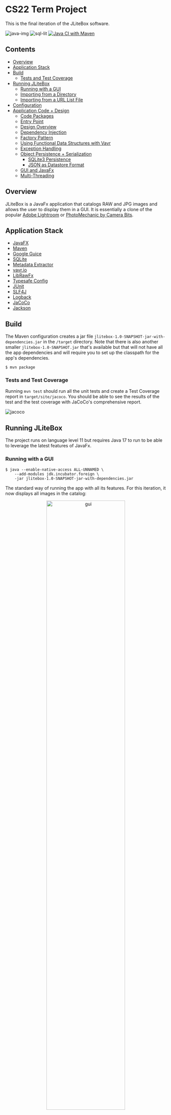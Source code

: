 # CS22 Term Project

This is the final iteration of the JLiteBox software.

![java-img](https://img.shields.io/badge/Java-ED8B00?style=flat&logo=java&logoColor=white) ![sql-lit](https://img.shields.io/badge/SQLite-07405E?style=flat&logo=sqlite&logoColor=white) [![Java CI with Maven](https://github.com/dalegaspi/bu-ms-s5-05/actions/workflows/maven.yml/badge.svg)](https://github.com/dalegaspi/bu-ms-s5-05/actions/workflows/maven.yml)

## Contents

* [Overview](#overview)
* [Application Stack](#application-stack)
* [Build](#build)
  - [Tests and Test Coverage](#tests-and-test-coverage)
* [Running JLiteBox](#running-jlitebox)
  - [Running with a GUI](#running-with-a-gui)
  - [Importing from a Directory](#importing-from-a-directory-gui-bypass)
  - [Importing from a URL List File](#importing-from-a-url-list-file-gui-bypass)
* [Configuration](#configuration)
* [Application Code + Design](#application-code--design)
  - [Code Packages](#code-packages)
  - [Entry Point](#entry-point)
  - [Design Overview](#design-overview)
  - [Dependency Injection](#dependency-injection)
  - [Factory Pattern](#factory-pattern)
  - [Using Functional Data Structures with Vavr](#using-functional-data-structures-with-vavr)
  - [Exception Handling](#exception-handling)
  - [Object Persistence + Serialization](#object-persistence--serialization)
      - [SQLite3 Persistence](#sqlite3-persistence)
      - [JSON as Datastore Format](#json-as-datastore-format)
  - [GUI and JavaFx](#gui-and-javafx)
  - [Multi-Threading](#multi-threading)

## Overview

JLiteBox is a JavaFx application that catalogs RAW and JPG images and allows the user to display them in a GUI.  It is essentially a clone of the popular [Adobe Lightroom](https://lightroom.adobe.com) or [PhotoMechanic by Camera Bits](https://store.camerabits.com).

## Application Stack

- [JavaFX](https://openjfx.io)
- [Maven](https://maven.apache.org)
- [Google Guice](https://github.com/google/guice)
- [SQLite](https://www.sqlite.org/index.html)
- [Metadata Extractor](https://github.com/drewnoakes/metadata-extractor/wiki/Getting-Started-(Java))
- [vavr.io](https://www.vavr.io)
- [LibRawFx](https://github.com/lanthale/LibRawFX)
- [Typesafe Config](https://github.com/lightbend/config)
- [JUnit](https://junit.org/junit5/docs/current/user-guide/)
- [SLF4J](https://www.slf4j.org)
- [Logback](https://logback.qos.ch)
- [JaCoCo](https://www.eclemma.org/jacoco/)
- [Jackson](https://github.com/FasterXML/jackson)

## Build
The Maven configuration creates a jar file `jlitebox-1.0-SNAPSHOT-jar-with-dependencies.jar` in the `/target` directory.  Note that there is also another smaller `jlitebox-1.0-SNAPSHOT.jar` that's available but that will not have all the app dependencies and will require you to set up the classpath for the app's dependencies.

```shell
$ mvn package
```

### Tests and Test Coverage

Running `mvn test` should run all the unit tests and create a Test Coverage report in `target/site/jacoco`.  You should be able to see the results of the test and the test coverage with JaCoCo's comprehensive report.

![jacoco](./doc/jacoco.png)

## Running JLiteBox

The project runs on language level 11 but requires Java 17 to run to be able to leverage the latest features of JavaFx.

### Running with a GUI

```shell
$ java --enable-native-access ALL-UNNAMED \
	--add-modules jdk.incubator.foreign \
	-jar jlitebox-1.0-SNAPSHOT-jar-with-dependencies.jar
```

The standard way of running the app with all its features.  For this iteration, it now displays all images in the catalog:

<p align="center">
  <img alt="gui" src="./doc/mini-demo.gif" width="70%"/>
</p>

### Importing from a Directory (GUI Bypass)

```shell
$ java --enable-native-access ALL-UNNAMED \
	--add-modules jdk.incubator.foreign \
	-jar jlitebox-1.0-SNAPSHOT-jar-with-dependencies.jar -d {import-dir}
```

Imports the images in specified directory `import-dir` to store them in the configured catalog and logs the activity/status on the standard output (usually the screen).

There is a sample folder that's available under `sample/images` so you can test the app with:

```shell
$ cd target/
$ java --enable-native-access ALL-UNNAMED \
	--add-modules jdk.incubator.foreign \
	-jar jlitebox-1.0-SNAPSHOT-jar-with-dependencies.jar -d ../sample/images/
```

### Importing from a URL List File (GUI Bypass)

The file is a simple text file with a list of URLs where the import can download from; it is assumed that the images hosted in the URL does not require any authentication to be able to create a copy of the said image locally.

There is a sample file that's available under `sample/import.txt` so you can test the app with:

```shell
$ cd target/
$ java --enable-native-access ALL-UNNAMED \
	--add-modules jdk.incubator.foreign \
	-jar jlitebox-1.0-SNAPSHOT-jar-with-dependencies.jar -i ../sample/import.txt
```
## Configuration

The application is configured using the HOCON format which can be found in `resources/application.conf` file.  Below are the configuration parameters and what they mean:

| Parameter               | Type         | Default                                | Remarks                                                                                                    |
|-------------------------|--------------|----------------------------------------|------------------------------------------------------------------------------------------------------------|
| `import.overwrite`      | boolean      | `true`                                 | To denote if file import overwrites by default                                                             |
| `import.temp-dir`       | string       | `System.getProperty("java.io.tmpdir")` | The temp directory for downloading and images being processed                                              |
| `storage.root-dir`      | string       | `~/tmp`                                | The root directory of the catalog where files are stored during import and read from when rendering on GUI |
| `metadata.db-url`       | string       | `jdbc:sqlite:db/jlitebox.sqlite`       | The SQLite3 database where image metadata is stored                                                        |
| `images.supported-exts` | string array | `[ JPG, DNG, NEF ]`                    | File extensions of supported files                                                                         |
| `preview.width`         | int          | 640                                    | Pixel width for previews for RAW files                                                                     |
| `preview.height`        | int          | 480                                    | Pixel height for previews for RAW files                                                                    |

### Logging

Logging is done using LogBack (in conjunction with SLF4J) and follows the same standards for logging configuration located in `resources/logback.xml`.  Right now, the logging is on console only in `INFO` level.

## Application Code + Design

### Code Packages

The code are sub-divided into packages according to their logical grouping:

| Name             | Remarks                                                                                                                       |
|------------------|-------------------------------------------------------------------------------------------------------------------------------|
| `config`         | Application and catalog configuration                                                                                         |
| `controller`     | Application controllers (MVC)                                                                                                 |
| `equipment`      | Image equipment classes (e.g., camera, lens)                                                                                  |
| `exceptions`     | Exception custom classes                                                                                                      |
| `filter`         | Filtering of Images for GUI display                                                                                           |
| `image`          | The basic models for representing the images, mainly the `Image` class and sub-classes, along with the catalog and downloader |
| `image.metadata` | Handling of image metadata                                                                                                    |
| `image.preview`  | Handling of image previews                                                                                                    |
| `storage`        | Storage of file and metadata database (SQLite3 JDBC)                                                                          |
| `utils`          | General/common utility classes and/or static functions that is shared across the application                                  |
| `view`           | Application views (MVC)                                                                                                       |

### Entry Point

The `edu.bu.cs622.jlitebox.App` is the main class, but the `edu.bu.cs622.jlitebox.AppFx` is where the heart of the application starts.  This is done because of the strict Java 9 modularity that JavaFx follows and since JavaFx is not distributed with the JDK since Java 11, this pattern is adopted to get around it. More explanation can be read [here](https://edencoding.com/runtime-components-error/).

### Design Overview

This is a relatively basic implementation of [Model-View-Controller design pattern](https://en.wikipedia.org/wiki/Model–view–controller).  The controllers are in the `edu.bu.cs622.jlitebox.controller` package and the views are in `edu.bu.cs622.jlitebox.view` package.  As noted in the previous section, the application can be run in GUI or console mode depending on the parameters, and the console mode not only has the ability to emit messages (leveraging the logging framework) but also accept inputs from the user via the keyboard.  The GUI based view/controller are within the JavaFx framework which has its own [MVC implementation shown in this article](https://docs.oracle.com/javafx/2/best_practices/jfxpub-best_practices.htm) and the application abides by the best practices as dicated by the article.

### Dependency Injection
We are leveraging [Dependency Injection](https://en.wikipedia.org/wiki/Dependency_injection) technique through [Google Guice](https://github.com/google/guice).  You can see this used throughout the app and the modules are defined in `JLiteBoxModule`:

```java
public class JLiteBoxModule extends AbstractModule {
	@Override
	protected void configure() {
		bind(ImageCatalogConfiguration.class).to(BasicImageCatalogConfiguration.class);
		bind(ImageImportController.class).to(ConsoleFileImportController.class);
		bind(ImageImporterView.class).to(ImageImporterConsoleView.class);
		bind(ImageCatalog.class).to(BasicImageCatalog.class);
		bind(ImageMetadataStorage.class).to(DatabaseImageMetadataStorage.class);
		bind(ImageStorage.class).to(FileImageStorage.class);
		bind(ImageMetadataStorage.class).to(DatabaseImageMetadataStorage.class);
		bind(UserInputSource.class).to(UserKeyboardInputSource.class);
		bind(ImageDownloader.class).to(BasicImageDownloader.class);
		bind(ImageMetadataExtractor.class).to(LibRawMetadataExtractor.class);
		bind(ImagePreviewGenerator.class).to(LibRawImagePreviewGenerator.class);
	}
}
```

And these are used accordingly with the injector like shown in the code below:

```java
// create the Guice injector
var injector = Guice.createInjector(new JLiteBoxModule());

// create the class you want using dependency injection
var previewGenerator = injector.getInstance(ImagePreviewGenerator.class);

// profit!
var preview = previewGenerator.generatePreview((RawImage) img);
```

### Factory Pattern

In addition, where are also using [Factory pattern](https://en.wikipedia.org/wiki/Factory_(object-oriented_programming)) when the dependency-injection using Guice is not necessary or deemed overkill.  One example of this is the `ImageFactory` used to create instances of `Image` by specifying a file location:

```java
public final class ImageFactory {
	public static Image fromFile(String path) {
		return ImageUtils.isJpegImage(path) ? new JpegImage(path) : new RawImage(path);
	}
}
```

And this is used like this:

```java
// creates a RawImage instance
var image = ImageFactory.fromFile("./hello.dng");
```

### Using Functional Data Structures with Vavr

The advent of Java 8's "functions as first-class citizens" allows us to write with Functional Programming principles in mind, and this has been enhanced using [Vavr](https://docs.vavr.io/).  The features of the library are used sparingly so as not to deviate/clash with the OOP constructs being taught in this class, but we do apply them where it would make the code more concise and robust, and thus easier to reason about.  Consider this simple example:

```java
shutterSpeed = Try.of(() -> Float.parseFloat(s)).getOrElse((float) 0));
```

The use of [monadic construct `Try<T>`](https://docs.vavr.io/#_try) allows us to write a shorter, more concise code that achieves the same effect: here instead of having a try/catch block to assign `0` to `shutterSpeed` we are using `Try::of` instead which "maps" the result if successful and "maps left" to assign 0 if fails.

### Exception Handling

The application leverages the use of custom exceptions for having the option of "recovering" from errors that are not critical like out-of-memory errors. The base class `JLiteBoxException` has a `requiresInteraction()` method to denote if an error is recoverable or not.

```java
public class JLiteBoxException extends Exception {
	boolean interact = false;

	public boolean requiresInteraction() {
		return this.interact;
	}
}
```

And with that you have further convenience subclasses `NonRecoverableException` and `RecoverableException` which sets the `interact` false automatically in the constructors and all other exceptions can either derive directly from `JLiteBoxException` or either of the intermediate mentioned subclasses.  The Controller and/or View can leverage the `JLiteBoxException::requiresInteraction` method to see if a failure in an operation can be recovered and ask the user to continue or not.

### Object Persistence + Serialization

We are using the JSON format to serialize/deserialize objects to make it more portable and avoid the [general issues that's tied to the default binary serialization](https://access.redhat.com/blogs/766093/posts/1976093) to persist objects for long-term storage.  We are using  [Jackson](https://github.com/FasterXML/jackson) for JSON serialization/deserialization.

#### SQLite3 Persistence

We are using SQLite3 to persist our image metadata and JPEG preview blobs.  Below is the fields for the database.  The artifacts are in the `/db` sub-folder including the schema

| Name              | Type    | Nullable? | Remarks                                                               |
|-------------------|---------|-----------|-----------------------------------------------------------------------|
| name              | text    | no        | PK, Name derived from src file name                                   |
| image_type        | text    | yes       | JPG for JPEG (default), RAW based on the src file name extension      |
| src_path          | text    | no        | The location in the file storage                                      |
| camera_brand      | text    | yes       | Camera brand (extracted from EXIF metadata)                           |
| camera_model      | text    | yes       | camera model (extracted from EXIF metadata)                           |
| camera_autofocus  | numeric | yes       | is camera auto-focus? (inferred from brand/model)                     |
| lens_brand        | text    | yes       | lens brand (extracted from EXIF metadata)                             |
| lens_focal_length | real    | yes       | Lens focal length (extracted from EXIF metadata)                      |
| shutter_speed     | real    | yes       | Image shutter speed (extracted from EXIF metadata)                    |
| capture_date      | integer | yes       | Image capture date epoch format (extracted from EXIF metadata)        |
| iso               | integer | yes       | Image ISO (extracted from EXIF metadata)                              |
| raw_metadata      | text    | yes       | The raw image metadata in JSON format from `ImageMetadata` java class |
| image_preview     | blob    | yes       | JPEG preview binary blob                                              |

### JSON as Datastore Format
For this application, the use case for object persistence is for saving/reading image metadata to/from a SQLite3 database (in `raw_metadata` field) as reading the metadata from the RAW file itself is very expensive and poses a lot overhead (like having to use JavaFx classes which are relatively heavyweight).  It is much more efficient to read this from a database and then deserialize.  This is the strategy that we employ here: the metadata is serialized into JSON like this before written into database.  Here is an example of the `ImageMetadata` instance when serialized to JSON (prior to persisting to database):

```json5
{
	"rawData": {
		"CameraModel": "Z 6",
		"MaxAp @MaxFocal": "f/2.8",
		"ExposureProgram": "-1",
		"MedteringMode": "-1",
		"Focal length": "105.0 mm",
		"Shutter": "200.0",
		"MaxFocal": "105.0 mm",

		// ... other fields

		"XMP": "<?xpacket> .... <?xpacket end=\"w\"?>",
		"Lens": "NIKKOR Z MC 105mm f/2.8 VR S",
		"FocusMode": "-1",
		"MinFocal": "105.0 mm"
	},
	"aperture": 2.8,
	"shutterSpeed": 105.0,
	"captureDate": 1641764652000,
	"iso": 100
}
```

And with Jackson we leverage the library's annotation so that the library can instantiate the proper subclass if using abstract and/or interfaces.  In our case, `ImageMetadata` has `Camera` and `Lens` fields that are instances of the abstract class `ImagingEquipment` so we need to provide hints on what subclass to use to instantiate, and these what the annotations are used for.  So we have these annotations in `ImagingEquipment` declaration:

```java
@JsonIgnoreProperties(ignoreUnknown = true)
@JsonTypeInfo(use = JsonTypeInfo.Id.NAME, include = JsonTypeInfo.As.PROPERTY)
@JsonSubTypes({ @JsonSubTypes.Type(value = Camera.class, name = "Camera"),
				@JsonSubTypes.Type(value = Lens.class, name = "Lens") })
public abstract class ImagingEquipment {
	// ...
}
```

### GUI and JavaFx

We are fully leveraging JavaFx to generate the GUI and one of the core features implemented here is the creation of JPEG preview for RAW files that would have not been possible without the LibRawFx library.  There are limitations to this library, however as it can only support cameras like Nikon (newer cameras only), Canon and Fuji. 

We are also using JavaFXML for UI markup language to be able to see what the GUI will look like while building it.


### Multi-Threading

The application centers on 2 use cases for the use of threads:

- Make importing of images faster by using multiple threads of execution.  Importing has 2 expensive operations: generating a preview and reading the EXIF metadata but both of these are I/O heavy and allows better scheduling.  This also allows us to use a better thread pool other than ForkJoinPool which is actually not optimized for heavy I/O threads.
- Make the GUI responsive.  JavaFx GUI update _is_ single-threaded, and what makes it even more complicated is that it allows update of GUI in its _own_ thread.  Fortunately, it doesn't prevent us from using threads altogether but the thread would not be able to update GUI from its own execution path; to make this possible we are using the convenience function `Platform::runLater`.  In our own specific use, when you import from the GUI, the import is done in the background as soon as you hit OK so the GUI remains responsive while the GUI's status bar is being updated with the status of the import operation.  Consider the code snippet from `MainController` class:

As for the implementation, we mainly leveraged the newer `CompletableFuture<T>` construct that allows the use of parallelism and asynchronous operations that are relatively easy to manage and reason about.  We are using thread-safe collection and object types and use immutability whenever possible to totally avoid the use of `synchronized` keyword and explicit locking of resources that are potentially not thread-safe.

```java
private void updateStatusBarText(String text) {
    Platform.runLater(() -> {
        logger.info("Refreshing view...");
        initializeImageCollectionView();
        statusBar.setText(text);
    });
}

// updateStatusBarText is used here
protected void handleFileImportAction(ActionEvent event) {
    if (selectedDirectory != null) {
        // ...
        CompletableFuture.runAsync(() -> Try.of(() -> catalog.addImagesFromDirectory(
                        selectedDirectory.getAbsolutePath(),
                        ImageFactory.withDefaultImportOptions(),
                        (currentImage, currentIndex, all) -> {
                            logger.info("Image {} of {} imported.", currentIndex, all);
                            updateStatusBarText(String.format("Image %d of %d imported.", currentIndex, all));
                            return null;
                        }))).thenRun(() -> Platform.runLater(() -> {
                            // once everything is finished, refresh the main view
                            logger.info("Refreshing view...");
                            initializeImageCollectionView();
                            statusBar.setText(statusBarDefaultText);
                        }));
    }
}

```
